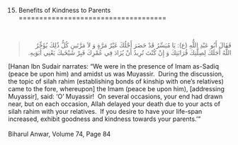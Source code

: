15. Benefits of Kindness to Parents 
====================================

 

<blockquote dir="rtl">
  <p>
فَقَالَ أَبُو عَبْدِ اللٌّهِ (ع): يَا مُيَسِّرُ قَدْ حَضَرَ أَجْلُكَ
غَيْرُ مَرَّةٍ وَ لاَ مَرَّتَينِ كُلُّ ذٌلِكَ يُؤَخِّرُ اللٌّهُ
أَجَلَكَ لِصِلَّتِكَ قُرَابَتِكَ وَ إِنْ كُنْتَ تُرِيدُ أَنْ يُزَادَ
فِي عُمْرِكَ فَبِرْ شَيْخَيكَ يَعْنِي أَبَوَيهِ.
  </p>
</blockquote>

[Hanan Ibn Sudair narrates: “We were in the presence of Imam as-Sadiq
(peace be upon him) and amidst us was Muyassir.  During the discussion,
the topic of silah rahim (establishing bonds of kinship with one’s
relatives) came to the fore, whereupon] the Imam (peace be upon him),
[addressing Muyassir], said: ‘O’ Muyassir!  On several occasions, your
end had drawn near, but on each occasion, Allah delayed your death due
to your acts of silah rahim with your relatives.  If you desire to have
your life-span increased, exhibit goodness and kindness towards your
parents.’”  
    
 Biharul Anwar, Volume 74, Page 84  
  



